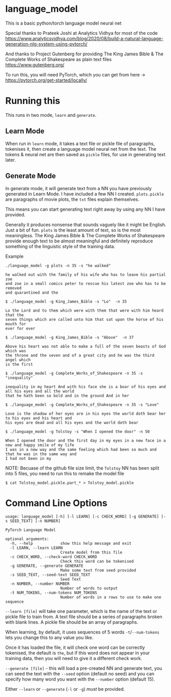 # language_model
This is a basic python/torch language model neural net

Special thanks to Prateek Joshi at Analytics Vidhya for most of the code
https://www.analyticsvidhya.com/blog/2020/08/build-a-natural-language-generation-nlg-system-using-pytorch/

And thanks to Project Gutenberg for providing The King James Bible & The Complete Works of Shakespeare as plain text files
https://www.gutenberg.org/

To run this, you will need PyTorch, which you can get from here -> https://pytorch.org/get-started/locally/

# Running this

This runs in two mode, `learn` and `generate`.

## Learn Mode

When run in `learn` mode, it takes a text file or pickle file of paragraphs, tokenises it, then create
a language model neural net from the text. The tokens & neural net are then saved as `pickle` files, for use
in generating text later.


## Generate Mode

In generate mode, it will generate text from a NN you have previously generated in Learn Mode. I have included a few NN I created.
`plots.pickle` are paragraphs of movie plots, the `txt` files explain themselves.

This means you can start generating text right away by using any NN I have provided.

Generally it produces nonsense that sounds vaguely like it might be English. Just a bit of fun.
`plots` is the least amount of text, so is the most meaningless. The King James Bible & The Complete Works of Shakespeare
provide enough text to be almost meaningful and definitely reproduce something of the linguistic style of the training data.


Example

	./language_model -g plots -n 35 -s "he walked"

	he walked out with the family of his wife who has to leave his partial zoe
	and zoe in a small comics peter to rescue his latest zoe who has to be removed
	and quarantined and the

	$ ./language_model -g King_James_Bible -s "Lo"  -n 35

	Lo the Lord and to them which were with them that were with him heard that the
	seven things which are called unto him that sat upon the horse of his mouth for
	ever for ever

	$ ./language_model -g King_James_Bible -s "Above"  -n 37

	Above his heart was not able to make a full of the seven beasts of God which was
	the throne and the seven and of a great city and he was the third angel which
	is the first

	$ ./language_model -g Complete_Works_of_Shakespeare -n 35 -s "inequality"

	inequality in my heart And with his face she is a boar of his eyes and all his eyes and all the world
	that he hath been so bold and in the ground And in her

	$ ./language_model -g Complete_Works_of_Shakespeare -n 35 -s "Love"

	Love is the shadow of her eyes are in his eyes the world doth bear her to his eyes and his heart and
	his eyes are dead and all his eyes and the world doth bear

	$ ./language_model -g Tolstoy -s "When I opened the door" -n 50

	When I opened the door and the first day in my eyes in a new face in a new and happy smile of my life
	I was in a new way and the same feeling which had been so much and that he was in the same way and
	I had not been in my


NOTE: Becuase of the github file size limit, the `Tolstoy` NN has been split into 5 files, you need to run this to remake the model file

	$ cat Tolstoy_model.pickle.part_* > Tolstoy_model.pickle



# Command Line Options

	usage: language_model [-h] [-l LEARN] [-c CHECK_WORD] [-g GENERATE] [-s SEED_TEXT] [-n NUMBER]

	PyTorch Language Model

	optional arguments:
	  -h, --help            show this help message and exit
	  -l LEARN, --learn LEARN
							Create model from this file
	  -c CHECK_WORD, --check-word CHECK_WORD
							Check this word can be tokenised
	  -g GENERATE, --generate GENERATE
							Make some text from seed provided
	  -s SEED_TEXT, --seed-text SEED_TEXT
							Seed Text
	  -n NUMBER, --number NUMBER
							Number of words to output
	  -t NUM_TOKENS, --num-tokens NUM_TOKENS
                            Number of words in a rows to use to make one sequence


`--learn [file]` will take one parameter, which is the name of the text or pickle file to train from. A text file should
be a series of paragraphs broken with blank lines. A pickle file should be an array of paragraphs.

When learning, by default, it uses sequences of 5 words `-t`/`--num-tokens` lets you change this to any value you like.

Once it has loaded the file, it will check one word can be correctly tokenised, the default is `the`, but if this word does not
appear in your training data, then you will need to give it a different check work.

`--generate [file]` - this will load a pre-created NN and generate text, you can seed the text with the `--seed` option 
(default no seed) and you can specify how many word you want with the `--number` option (default 15).

Either `--learn` or `--generate` (`-l` or `-g`) *must* be provided.
